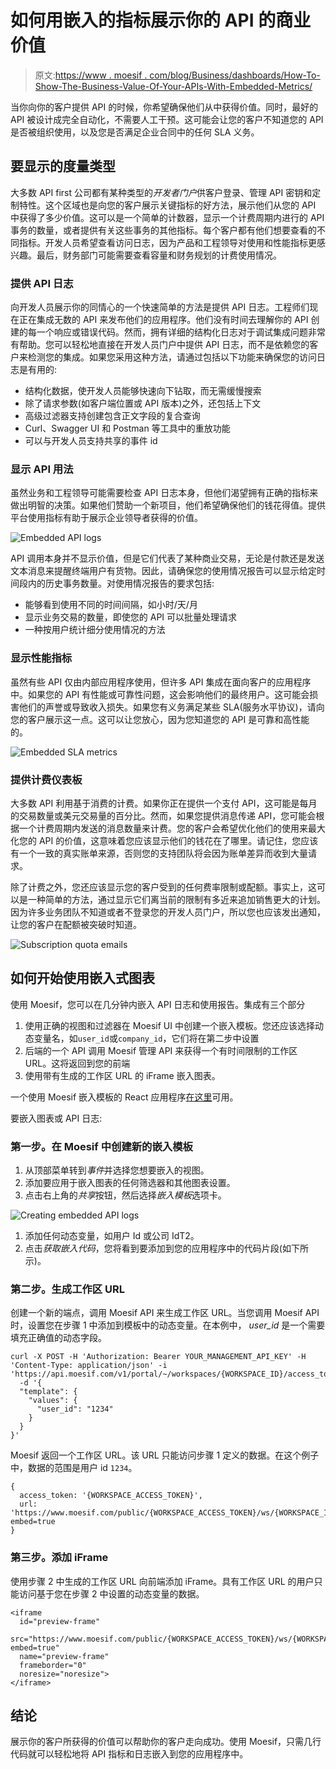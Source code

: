 # 如何用嵌入的指标展示你的 API 的商业价值

> 原文:[https://www . moesif . com/blog/Business/dashboards/How-To-Show-The-Business-Value-Of-Your-APIs-With-Embedded-Metrics/](https://www.moesif.com/blog/business/dashboards/How-To-Show-The-Business-Value-Of-Your-APIs-With-Embedded-Metrics/)

当你向你的客户提供 API 的时候，你希望确保他们从中获得价值。同时，最好的 API 被设计成完全自动化，不需要人工干预。这可能会让您的客户不知道您的 API 是否被组织使用，以及您是否满足企业合同中的任何 SLA 义务。

## 要显示的度量类型

大多数 API first 公司都有某种类型的*开发者门户*供客户登录、管理 API 密钥和定制特性。这个区域也是向您的客户展示关键指标的好方法，展示他们从您的 API 中获得了多少价值。这可以是一个简单的计数器，显示一个计费周期内进行的 API 事务的数量，或者提供有关这些事务的其他指标。每个客户都有他们想要查看的不同指标。开发人员希望查看访问日志，因为产品和工程领导对使用和性能指标更感兴趣。最后，财务部门可能需要查看容量和财务规划的计费使用情况。

### 提供 API 日志

向开发人员展示你的同情心的一个快速简单的方法是提供 API 日志。工程师们现在正在集成无数的 API 来发布他们的应用程序。他们没有时间去理解你的 API 创建的每一个响应或错误代码。然而，拥有详细的结构化日志对于调试集成问题非常有帮助。您可以轻松地直接在开发人员门户中提供 API 日志，而不是依赖您的客户来检测您的集成。如果您采用这种方法，请通过包括以下功能来确保您的访问日志是有用的:

*   结构化数据，使开发人员能够快速向下钻取，而无需缓慢搜索
*   除了请求参数(如客户端位置或 API 版本)之外，还包括上下文
*   高级过滤器支持创建包含正文字段的复合查询
*   Curl、Swagger UI 和 Postman 等工具中的重放功能
*   可以与开发人员支持共享的事件 id

### 显示 API 用法

虽然业务和工程领导可能需要检查 API 日志本身，但他们渴望拥有正确的指标来做出明智的决策。如果他们赞助一个新项目，他们希望确保他们的钱花得值。提供平台使用指标有助于展示企业领导者获得的价值。

![Embedded API logs](../Images/d4bc532fe6472451d649cfd1c60fec42.png)

API 调用本身并不显示价值，但是它们代表了某种商业交易，无论是付款还是发送文本消息来提醒终端用户有货物。因此，请确保您的使用情况报告可以显示给定时间段内的历史事务数量。对使用情况报告的要求包括:

*   能够看到使用不同的时间间隔，如小时/天/月
*   显示业务交易的数量，即使您的 API 可以批量处理请求
*   一种按用户统计细分使用情况的方法

### 显示性能指标

虽然有些 API 仅由内部应用程序使用，但许多 API 集成在面向客户的应用程序中。如果您的 API 有性能或可靠性问题，这会影响他们的最终用户。这可能会损害他们的声誉或导致收入损失。如果您有义务满足某些 SLA(服务水平协议)，请向您的客户展示这一点。这可以让您放心，因为您知道您的 API 是可靠和高性能的。

![Embedded SLA metrics](../Images/6a6b35d2316186ea315f37dae22dde5d.png)

### 提供计费仪表板

大多数 API 利用基于消费的计费。如果你正在提供一个支付 API，这可能是每月的交易数量或美元交易量的百分比。然而，如果您提供消息传递 API，您可能会根据一个计费周期内发送的消息数量来计费。您的客户会希望优化他们的使用来最大化您的 API 的价值，这意味着您应该显示他们的钱花在了哪里。请记住，您应该有一个一致的真实账单来源，否则您的支持团队将会因为账单差异而收到大量请求。

除了计费之外，您还应该显示您的客户受到的任何费率限制或配额。事实上，这可以是一种简单的方法，通过显示它们离当前的限制有多近来追加销售更大的计划。因为许多业务团队不知道或者不登录您的开发人员门户，所以您也应该发出通知，让您的客户在配额被突破时知道。

![Subscription quota emails](../Images/e34ce37952c8d0051e65d45a2ba82ba6.png)

## 如何开始使用嵌入式图表

使用 Moesif，您可以在几分钟内嵌入 API 日志和使用报告。集成有三个部分

1.  使用正确的视图和过滤器在 Moesif UI 中创建一个嵌入模板。您还应该选择动态变量名，如`user_id`或`company_id`，它们将在第二步中设置
2.  后端的一个 API 调用 Moesif 管理 API 来获得一个有时间限制的工作区 URL。这将返回到您的前端
3.  使用带有生成的工作区 URL 的 iFrame 嵌入图表。

一个使用 Moesif 嵌入模板的 React 应用程序[在这里](https://github.com/Moesif/moesif-browser-embedded-api-dashboard)可用。

要嵌入图表或 API 日志:

### 第一步。在 Moesif 中创建新的嵌入模板

1.  从顶部菜单转到*事件*并选择您想要嵌入的视图。
2.  添加要应用于嵌入图表的任何筛选器和其他图表设置。
3.  点击右上角的*共享*按钮，然后选择*嵌入模板*选项卡。

![Creating embedded API logs](../Images/b91693c662d448ce1d618b22c18b592f.png)

1.  添加任何动态变量，如用户 Id 或公司 IdT2。
2.  点击*获取嵌入代码*，您将看到要添加到您的应用程序中的代码片段(如下所示)。

### 第二步。生成工作区 URL

创建一个新的端点，调用 Moesif API 来生成工作区 URL。当您调用 Moesif API 时，设置您在步骤 1 中添加到模板中的动态变量。在本例中， *user_id* 是一个需要填充正确值的动态字段。

```
curl -X POST -H 'Authorization: Bearer YOUR_MANAGEMENT_API_KEY' -H 'Content-Type: application/json' -i 'https://api.moesif.com/v1/portal/~/workspaces/{WORKSPACE_ID}/access_token
  -d '{
  "template": {
    "values": {
      "user_id": "1234"
    }
  }
}' 
```

Moesif 返回一个工作区 URL。该 URL 只能访问步骤 1 定义的数据。在这个例子中，数据的范围是用户 id `1234`。

```
{
  access_token: '{WORKSPACE_ACCESS_TOKEN}',
  url: 'https://www.moesif.com/public/{WORKSPACE_ACCESS_TOKEN}/ws/{WORKSPACE_ID}?embed=true
} 
```

### 第三步。添加 iFrame

使用步骤 2 中生成的工作区 URL 向前端添加 iFrame。具有工作区 URL 的用户只能访问基于您在步骤 2 中设置的动态变量的数据。

```
<iframe
  id="preview-frame"
  src="https://www.moesif.com/public/{WORKSPACE_ACCESS_TOKEN}/ws/{WORKSPACE_ID}?embed=true"
  name="preview-frame"
  frameborder="0"
  noresize="noresize">
</iframe> 
```

## 结论

展示你的客户所获得的价值可以帮助你的客户走向成功。使用 Moesif，只需几行代码就可以轻松地将 API 指标和日志嵌入到您的应用程序中。